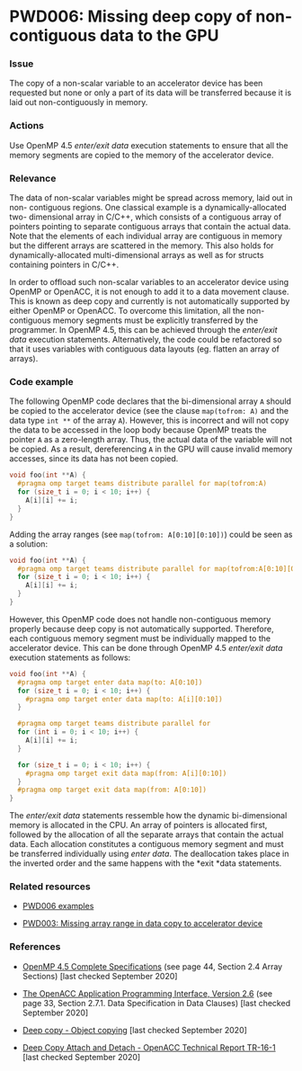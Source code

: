# PWD006: Missing deep copy of non-contiguous data to the GPU

### Issue

The copy of a non-scalar variable to an accelerator device has been requested
but none or  only a part of its data will be transferred because it is laid out
non-contiguously in memory.

### Actions

Use OpenMP 4.5 *enter/exit data* execution statements to ensure that all the
memory segments are copied to the memory of the accelerator device.

### Relevance

The data of non-scalar variables might be spread across memory, laid out in non-
contiguous regions. One classical example is a dynamically-allocated two-
dimensional array in C/C++, which consists of a contiguous array of pointers
pointing to separate contiguous arrays that contain the actual data. Note that
the elements of each individual array are contiguous in memory but the different
arrays are scattered in the memory. This also holds for dynamically-allocated
multi-dimensional arrays as well as for structs containing pointers in C/C++.

In order to offload such non-scalar variables to an accelerator device using
OpenMP or OpenACC, it is not enough to add it to a data movement clause. This is
known as deep copy and currently is not automatically supported by either OpenMP
or OpenACC. To overcome this limitation, all the non-contiguous memory segments
must be explicitly transferred by the programmer.  In OpenMP 4.5, this can be
achieved through the *enter/exit data* execution statements. Alternatively, the
code could be refactored so that it uses variables with contiguous data layouts
(eg. flatten an array of arrays).

### Code example

The following OpenMP code declares that the bi-dimensional array `A` should be
copied to the accelerator device (see the clause `map(tofrom: A)` and the data
type `int **` of the array `A`). However, this is incorrect and will not copy
the data to be accessed in the loop body because OpenMP treats the pointer `A`
as a zero-length array. Thus, the actual data of the variable will not be
copied. As a result, dereferencing `A` in the GPU will cause invalid memory
accesses, since its data has not been copied.

```c
void foo(int **A) {
  #pragma omp target teams distribute parallel for map(tofrom:A)
  for (size_t i = 0; i < 10; i++) {
    A[i][i] += i;
  }
}
```

Adding the array ranges (see `map(tofrom: A[0:10][0:10])`) could be seen as a
solution:

```c
void foo(int **A) {
  #pragma omp target teams distribute parallel for map(tofrom:A[0:10][0:10])
  for (size_t i = 0; i < 10; i++) {
    A[i][i] += i;
  }
}
```

However, this OpenMP code does not handle non-contiguous memory properly because
deep copy is not automatically supported. Therefore, each contiguous memory
segment must be individually mapped to the accelerator device. This can be done
through OpenMP 4.5 *enter/exit data* execution statements as follows:

```c
void foo(int **A) {
  #pragma omp target enter data map(to: A[0:10])
  for (size_t i = 0; i < 10; i++) {
    #pragma omp target enter data map(to: A[i][0:10])
  }

  #pragma omp target teams distribute parallel for
  for (int i = 0; i < 10; i++) {
    A[i][i] += i;
  }

  for (size_t i = 0; i < 10; i++) {
    #pragma omp target exit data map(from: A[i][0:10])
  }
  #pragma omp target exit data map(from: A[0:10])
}
```

The *enter/exit data* statements ressemble how the dynamic bi-dimensional memory
is allocated in the CPU. An array of pointers is allocated first, followed by
the allocation of all the separate arrays that contain the actual data. Each
allocation constitutes a contiguous memory segment and must be transferred
individually using *enter data*. The deallocation takes place in the inverted
order and the same happens with the *exit *data statements.

### Related resources

* [PWD006 examples](https://github.com/codee-com/open-catalog/tree/main/Checks/PWD006/)

* [PWD003: Missing array range in data copy to accelerator device](../PWD003/README.md)

### References

* [OpenMP 4.5 Complete Specifications](https://www.openmp.org/wp-content/uploads/openmp-4.5.pdf)
(see page 44, Section 2.4 Array Sections) [last checked September 2020]

* [The OpenACC Application Programming Interface, Version 2.6](https://www.openacc.org/sites/default/files/inline-files/OpenACC.2.6.final.pdf)
(see page 33, Section 2.7.1. Data Specification in Data Clauses)
[last checked September 2020]

* [Deep copy - Object copying](https://en.wikipedia.org/wiki/Object_copying#Deep_copy)
[last checked September 2020]

* [Deep Copy Attach and Detach - OpenACC Technical Report TR-16-1](https://www.openacc.org/sites/default/files/inline-files/TR-16-1.pdf)
[last checked September 2020]
